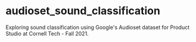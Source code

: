 # audioset_sound_classification
Exploring sound classification using Google's Audioset dataset for Product Studio at Cornell Tech - Fall 2021. 
